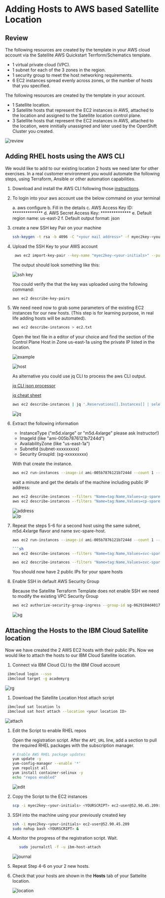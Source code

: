 # Adding Hosts to AWS based Satellite Location

## Review

The following resources are created by the template in your AWS cloud account via the Satellite AWS Quickstart Terrform/Schematics template.

- 1 virtual private cloud (VPC).
- 1 subnet for each of the 3 zones in the region.
- 1 security group to meet the host networking requirements.
- 6 EC2 instances spread evenly across zones, or the number of hosts that you specified.

The following resources are created by the template in your account.

- 1 Satellite location.
- 3 Satellite hosts that represent the EC2 instances in AWS, attached to the location and assigned to the Satellite location control plane.
- 3 Satellite hosts that represent the EC2 instances in AWS, attached to the location, were innitially unassigned and later used by the OpenShift Cluster you created.

![review](images/review_sat-location.png)

## Adding RHEL hosts using the AWS CLI

We would like to add to our existing location 2 hosts we need later for other exercises. In a real customer environment you would automate the following steps, using Terraform, Ansible or other automation capabilities.

1. Download and install the AWS CLI following those [instructions](common/clis/clis.md#aws-cli).

1. To login into your aws account use the below command on your terminal

    a.  aws configure
    b.  Fill in the details
    c.  AWS Access Key ID: **************
    d.  AWS Secret Access Key: **************
    e.  Default region name: us-east-2
    f.  Default output format: json

1. create a new SSH key Pair on your machine

   ```sh
   ssh-keygen -t rsa -b 4096 -C "<your mail address>" -f myec2key-<your-initials> 
   ```

1. Upload the SSH Key to your AWS account

   ```sh
    aws ec2 import-key-pair --key-name "myec2key-<your-initials>" --public-key-material fileb://./myec2key-<your-initials>.pub
   ```

   The output should look something like this:

   ![ssh key](images/aws-ssh-key.png)

   You could verify the that the key was uploaded using the following command:

   ```sh
   aws ec2 describe-key-pairs
   ```

1. We need need now to grab some parameters of the existing EC2 instances for our new hosts. (This step is for learning purpose, in real life adding hosts will be automated).

   ```sh
   aws ec2 describe-instances > ec2.txt
   ```

   Open the text file in a editor of your choice and find the section of the Control Plane Host in Zone us-east-1a using the private IP listed in the location.

   ![example](images/aws-cp-host-example.png)

   ![host](images/aws-ec2-hosts.png)

   As alternative you could use jq CLI to process the aws CLI output.

   [jq CLI json processor](https://github.com/stedolan/jq/wiki)

   [jq cheat sheet](https://lzone.de/cheat-sheet/jq)

   ```sh
   aws ec2 describe-instances | jq '.Reservations[].Instances[] | select (.PrivateIpAddress=="10.0.1.240") | {PrivateIpAddress,PublicIpAddress,SecurityGroups,SubnetId,ImageId,InstanceType,Placement}'
   ```

   ![jq](images/aws-cli-jq.png)

1. Extract the following information

   - InstanceType ("m5d.xlarge" or "m5d.4xlarge" please ask Instructor!)
   - ImageId (like "ami-005b7876121b7244d")
   - AvailabilityZone (like "us-east-1a")
   - SubnetId (subnet-xxxxxxxxx)
   - Security GroupId: (sg-xxxxxxxxx)

   With that create the instance.

   ```sh
   aws ec2 run-instances --image-id ami-005b7876121b7244d --count 1 --instance-type m5d.4xlarge --key-name myec2key-<your-initials> --security-group-ids sg-0629184d40178da37 --subnet-id subnet-003da7ab0683c6c1b --associate-public-ip-address --tag-specifications 'ResourceType=instance,Tags=[{Key=Name,Value=cp-spare-host}]'
   ```

   wait a minute and get the details of the machine including public IP address:

   ```sh
   aws ec2 describe-instances --filters "Name=tag:Name,Values=cp-spare-host"
   aws ec2 describe-instances --filters "Name=tag:Name,Values=cp-spare-host" --query 'Reservations[*].Instances[*].PublicIpAddress'
   ```

   ![address](images/aws-ip-address.png)  
   ![ip](images/aws-ip.png)

1. Repeat the steps 5-6 for a second host using the same subnet, m5d.4xlarge flavor and name svc-spare-host.

   ```sh
   aws ec2 run-instances --image-id ami-005b7876121b7244d --count 1 --instance-type m5d.4xlarge --key-name myec2key-<your-initials> --security-group-ids sg-0629184d40178da37 --subnet-id subnet-003da7ab0683c6c1b --associate-public-ip-address --tag-specifications 'ResourceType=instance,Tags=[{Key=Name,Value=svc-spare-host}]'
   
   ```sh
   aws ec2 describe-instances --filters "Name=tag:Name,Values=svc-spare-host"
   
   aws ec2 describe-instances --filters "Name=tag:Name,Values=svc-spare-host" --query 'Reservations[*].Instances[*].PublicIpAddress'
   ```

   You should now have 2 public IPs for your spare hosts

1. Enable SSH in default AWS Security Group

   Because the Satellite Terraform Template does not enable SSH we need to modify the existing VPC Security Group

   ```sh
   aws ec2 authorize-security-group-ingress --group-id sg-0629184d40178da37 --protocol tcp --port 22 --cidr 0.0.0.0/0
   ```

   ![sg](images/sg.png)

## Attaching the Hosts to the IBM Cloud Satellite location

Now we have created the 2 AWS EC2 hosts with their public IPs. Now we would like to attach the hosts to our IBM Cloud Satellite location.

1. Connect via IBM Cloud CLI to the IBM Cloud account
  
  ```sh
   ibmcloud login --sso
   ibmcloud target -g academyrg
   ```

   ![rg](images/ibm-cloud-rg.png)  

1. Download the Satellite Location Host attach script
  
  ```sh
   ibmcloud sat location ls
   ibmcloud sat host attach --location <your location ID>
   ```

   ![attach](images/host-attach.png)

1. Edit the Script to enable RHEL repos

   Open the registration script. After the `API_URL` line, add a section to pull the required RHEL packages with the subscription manager.

    ```sh
    # Enable AWS RHEL package updates
    yum update -y
    yum-config-manager --enable '*'
    yum repolist all
    yum install container-selinux -y
    echo "repos enabled"
    ```

    ![edit](images/edit-attach.png)  

1. Copy the Script to the EC2 instances

   ```sh
   scp -i myec2key-<your-initials> <YOURSCRIPT> ec2-user@52.90.45.209:/home/ec2-user/
   ```

1. SSH into the machine using your previously created key

   ```sh
   ssh -i myec2key-<your-initials> ec2-user@52.90.45.209
   sudo nohup bash <YOURSCRIPT> &
   ```

1. Monitor the progress of the registration script. Wait.

   ```sh
      sudo journalctl -f -u ibm-host-attach
   ```

   ![journal](images/journal.png)

1. Repeat Step 4-6 on your 2 new hosts.

1. Check that your hosts are shown in the **Hosts** tab of your Sattelite location.

   ![location](images/location.png)
